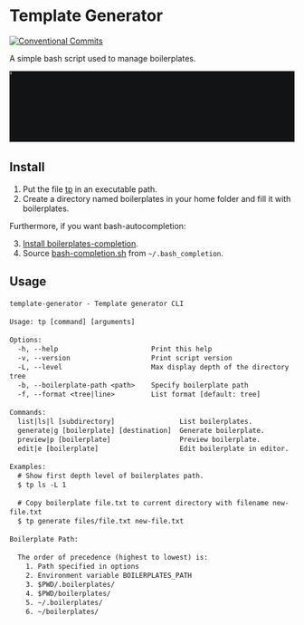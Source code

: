 # Template Generator

[![Conventional Commits](https://img.shields.io/badge/Conventional%20Commits-1.0.0-yellow.svg)](https://conventionalcommits.org)

A simple bash script used to manage boilerplates.

![example usage of template-generator](media/output.gif)

## Install

1. Put the file [tp](tp) in an executable path.
2. Create a directory named boilerplates in your home folder and fill it with boilerplates.

Furthermore, if you want bash-autocompletion:

3. [Install boilerplates-completion](https://github.com/scop/bash-completion).
4. Source [bash-completion.sh](bash-completion.sh) from `~/.bash_completion`.

## Usage

```
template-generator - Template generator CLI

Usage: tp [command] [arguments]

Options:
  -h, --help                       Print this help
  -v, --version                    Print script version
  -L, --level                      Max display depth of the directory tree
  -b, --boilerplate-path <path>    Specify boilerplate path
  -f, --format <tree|line>         List format [default: tree]

Commands:
  list|ls|l [subdirectory]                List boilerplates.
  generate|g [boilerplate] [destination]  Generate boilerplate.
  preview|p [boilerplate]                 Preview boilerplate.
  edit|e [boilerplate]                    Edit boilerplate in editor.

Examples:
  # Show first depth level of boilerplates path.
  $ tp ls -L 1

  # Copy boilerplate file.txt to current directory with filename new-file.txt
  $ tp generate files/file.txt new-file.txt

Boilerplate Path:

  The order of precedence (highest to lowest) is:
    1. Path specified in options
    2. Environment variable BOILERPLATES_PATH
    3. $PWD/.boilerplates/
    4. $PWD/boilerplates/
    5. ~/.boilerplates/
    6. ~/boilerplates/
```
